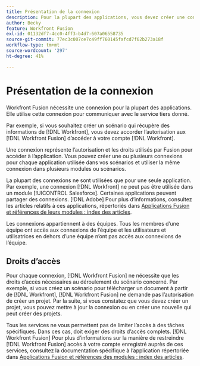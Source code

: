 ```yaml
---
title: Présentation de la connexion
description: Pour la plupart des applications, vous devez créer une connexion, avec laquelle  [!DNL Adobe Workfront Fusion]  peut communiquer avec le service tiers donné en fonction des paramètres du scénario.
author: Becky
feature: Workfront Fusion
exl-id: 01132df7-4cc0-4ff3-b4d7-607a06558735
source-git-commit: 77ec3c007ce7c49ff760145fafcd7f62b273a18f
workflow-type: tm+mt
source-wordcount: '297'
ht-degree: 41%

---
```


# Présentation de la connexion

Workfront Fusion nécessite une connexion pour la plupart des applications.  Elle utilise cette connexion pour communiquer avec le service tiers donné.

Par exemple, si vous souhaitez créer un scénario qui récupère des informations de [!DNL Workfront], vous devez accorder l’autorisation aux [!DNL Workfront Fusion] d’accéder à votre compte [!DNL Workfront].

Une connexion représente l’autorisation et les droits utilisés par Fusion pour accéder à l’application. Vous pouvez créer une ou plusieurs connexions pour chaque application utilisée dans vos scénarios et utiliser la même connexion dans plusieurs modules ou scénarios.

La plupart des connexions ne sont utilisées que pour une seule application. Par exemple, une connexion [!DNL Workfront] ne peut pas être utilisée dans un module [!UICONTROL Salesforce]. Certaines applications  peuvent partager des connexions. [!DNL Adobe] Pour plus d’informations, consultez les articles relatifs à ces applications, répertoriés dans [Applications Fusion et références de leurs modules : index des articles](/help/workfront-fusion/references/apps-and-modules/apps-and-modules-toc.md).

Les connexions appartiennent à des équipes. Tous les membres d’une équipe ont accès aux connexions de l’équipe et les utilisateurs et utilisatrices en dehors d’une équipe n’ont pas accès aux connexions de l’équipe.

## Droits d’accès

Pour chaque connexion, [!DNL Workfront Fusion] ne nécessite que les droits d’accès nécessaires au déroulement du scénario concerné. Par exemple, si vous créez un scénario pour télécharger un document à partir de [!DNL Workfront], [!DNL Workfront Fusion] ne demande pas l’autorisation de créer un projet. Par la suite, si vous constatez que vous devez créer un projet, vous pouvez mettre à jour la connexion ou en créer une nouvelle qui peut créer des projets.

Tous les services ne vous permettent pas de limiter l’accès à des tâches spécifiques. Dans ces cas,  doit exiger des droits d’accès complets. [!DNL Workfront Fusion] Pour plus d’informations sur la manière de restreindre [!DNL Workfront Fusion] accès à votre compte enregistré auprès de ces services, consultez la documentation spécifique à l’application répertoriée dans [ Applications Fusion et références des modules : index des articles](/help/workfront-fusion/references/apps-and-modules/apps-and-modules-toc.md).
